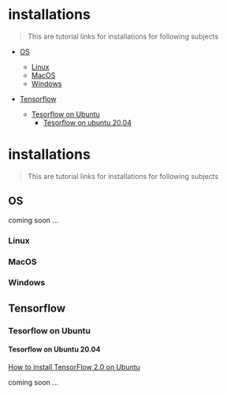 # installations

> This are tutorial links for installations for following subjects

- [OS](#OS)
  * [Linux](#Linux)
  * [MacOS](#MacOS)
  * [Windows](#Windows)    
    


- [Tensorflow](#Tensorflow)
  * [Tesorflow on Ubuntu](#Tensorflow-on-Unbuntu)
    + [Tesorflow on ubuntu 20.04](#Tesorflow-on-Ubuntu-20.04)     
  

# installations

> This are tutorial links for installations for following subjects

<!-- toc -->

## OS
coming soon ...

### Linux
### MacOS
### Windows

## Tensorflow
### Tesorflow on Ubuntu
#### Tesorflow on Ubuntu 20.04
[How to install TensorFlow 2.0 on Ubuntu]


coming soon ...

[//]: # (These are reference links used in the body of this note and get stripped out when the markdown processor does its job. There is no need to format nicely because it shouldn't be seen. Thanks SO - http://stackoverflow.com/questions/4823468/store-comments-in-markdown-syntax)

   [How to install TensorFlow 2.0 on Ubuntu]: <https://www.pyimagesearch.com/2019/12/09/how-to-install-tensorflow-2-0-on-ubuntu/>
   
   






























